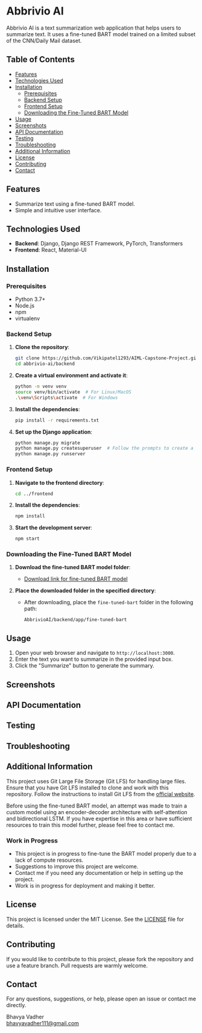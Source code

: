 # Abbrivio AI

Abbrivio AI is a text summarization web application that helps users to summarize text. It uses a fine-tuned BART model trained on a limited subset of the CNN/Daily Mail dataset.

## Table of Contents

- [Features](#features)
- [Technologies Used](#technologies-used)
- [Installation](#installation)
  - [Prerequisites](#prerequisites)
  - [Backend Setup](#backend-setup)
  - [Frontend Setup](#frontend-setup)
  - [Downloading the Fine-Tuned BART Model](#downloading-the-fine-tuned-bart-model)
- [Usage](#usage)
- [Screenshots](#screenshots)
- [API Documentation](#api-documentation)
- [Testing](#testing)
- [Troubleshooting](#troubleshooting)
- [Additional Information](#additional-information)
- [License](#license)
- [Contributing](#contributing)
- [Contact](#contact)

## Features

- Summarize text using a fine-tuned BART model.
- Simple and intuitive user interface.

## Technologies Used

- **Backend**: Django, Django REST Framework, PyTorch, Transformers
- **Frontend**: React, Material-UI

## Installation

### Prerequisites

- Python 3.7+
- Node.js
- npm
- virtualenv

### Backend Setup

1. **Clone the repository**:
    ```sh
    git clone https://github.com/Vikipatel1293/AIML-Capstone-Project.git
    cd abbrivio-ai/backend
    ```

2. **Create a virtual environment and activate it**:
    ```sh
    python -m venv venv
    source venv/bin/activate  # For Linux/MacOS
    .\venv\Scripts\activate  # For Windows
    ```

3. **Install the dependencies**:
    ```sh
    pip install -r requirements.txt
    ```

4. **Set up the Django application**:
    ```sh
    python manage.py migrate
    python manage.py createsuperuser  # Follow the prompts to create a superuser
    python manage.py runserver
    ```

### Frontend Setup

1. **Navigate to the frontend directory**:
    ```sh
    cd ../frontend
    ```

2. **Install the dependencies**:
    ```sh
    npm install
    ```

3. **Start the development server**:
    ```sh
    npm start
    ```

### Downloading the Fine-Tuned BART Model

1. **Download the fine-tuned BART model folder**:
   - [Download link for fine-tuned BART model](#)

2. **Place the downloaded folder in the specified directory**:
   - After downloading, place the `fine-tuned-bart` folder in the following path:
     ```plaintext
     AbbrivioAI/backend/app/fine-tuned-bart
     ```

## Usage

1. Open your web browser and navigate to `http://localhost:3000`.
2. Enter the text you want to summarize in the provided input box.
3. Click the "Summarize" button to generate the summary.

## Screenshots


## API Documentation


## Testing


## Troubleshooting


## Additional Information

This project uses Git Large File Storage (Git LFS) for handling large files. Ensure that you have Git LFS installed to clone and work with this repository. Follow the instructions to install Git LFS from the [official website](https://git-lfs.github.com/).

Before using the fine-tuned BART model, an attempt was made to train a custom model using an encoder-decoder architecture with self-attention and bidirectional LSTM. If you have expertise in this area or have sufficient resources to train this model further, please feel free to contact me.

### Work in Progress

- This project is in progress to fine-tune the BART model properly due to a lack of compute resources.
- Suggestions to improve this project are welcome.
- Contact me if you need any documentation or help in setting up the project.
- Work is in progress for deployment and making it better.

## License

This project is licensed under the MIT License. See the [LICENSE](LICENSE) file for details.

## Contributing

If you would like to contribute to this project, please fork the repository and use a feature branch. Pull requests are warmly welcome.

## Contact

For any questions, suggestions, or help, please open an issue or contact me directly.

Bhavya Vadher  
bhavyavadher111@gmail.com
